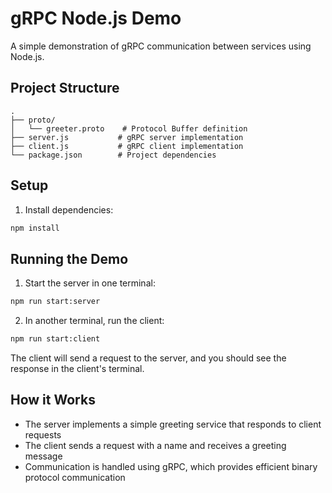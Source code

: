 # gRPC Node.js Demo

A simple demonstration of gRPC communication between services using Node.js.

## Project Structure

```
.
├── proto/
│   └── greeter.proto    # Protocol Buffer definition
├── server.js           # gRPC server implementation
├── client.js           # gRPC client implementation
└── package.json        # Project dependencies
```

## Setup

1. Install dependencies:
```bash
npm install
```

## Running the Demo

1. Start the server in one terminal:
```bash
npm run start:server
```

2. In another terminal, run the client:
```bash
npm run start:client
```

The client will send a request to the server, and you should see the response in the client's terminal.

## How it Works

- The server implements a simple greeting service that responds to client requests
- The client sends a request with a name and receives a greeting message
- Communication is handled using gRPC, which provides efficient binary protocol communication 